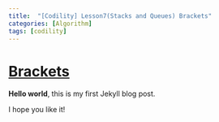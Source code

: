 ```yaml
---
title:  "[Codility] Lesson7(Stacks and Queues) Brackets"
categories: [Algorithm]
tags: [codility]
---
```


# [Brackets](https://app.codility.com/programmers/lessons/7-stacks_and_queues/brackets/)


**Hello world**, this is my first Jekyll blog post.

I hope you like it!